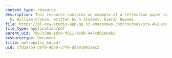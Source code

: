 ```yaml
---
content_type: resource
description: This resource contains an example of a reflection paper on Nature's Metropolis
  by William Cronon, written by a student, Kieran Downes.
file: https://ol-ocw-studio-app-qa.s3.amazonaws.com/courses/sts-462-social-and-political-implications-of-technology-spring-2006/cfd3a75436f94bb0c7fedda91041aac2_metropolis_kd.pdf
file_type: application/pdf
parent_uid: 7d6735a8-edc9-f811-b6db-447cd01e6eb2
resourcetype: Document
title: metropolis_kd.pdf
uid: cfd3a754-36f9-4bb0-c7fe-dda91041aac2
---
```

